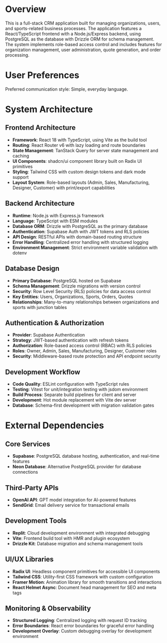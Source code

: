 # Overview

This is a full-stack CRM application built for managing organizations, users, and sports-related business processes. The application features a React/TypeScript frontend with a Node.js/Express backend, using PostgreSQL as the database with Drizzle ORM for schema management. The system implements role-based access control and includes features for organization management, user administration, quote generation, and order processing.

# User Preferences

Preferred communication style: Simple, everyday language.

# System Architecture

## Frontend Architecture
- **Framework**: React 18 with TypeScript, using Vite as the build tool
- **Routing**: React Router v6 with lazy loading and route boundaries
- **State Management**: TanStack Query for server state management and caching
- **UI Components**: shadcn/ui component library built on Radix UI primitives
- **Styling**: Tailwind CSS with custom design tokens and dark mode support
- **Layout System**: Role-based layouts (Admin, Sales, Manufacturing, Designer, Customer) with print/export capabilities

## Backend Architecture
- **Runtime**: Node.js with Express.js framework
- **Language**: TypeScript with ESM modules
- **Database ORM**: Drizzle with PostgreSQL as the primary database
- **Authentication**: Supabase Auth with JWT tokens and RLS policies
- **API Design**: RESTful APIs with domain-based routing structure
- **Error Handling**: Centralized error handling with structured logging
- **Environment Management**: Strict environment variable validation with dotenv

## Database Design
- **Primary Database**: PostgreSQL hosted on Supabase
- **Schema Management**: Drizzle migrations with version control
- **Security**: Row Level Security (RLS) policies for data access control
- **Key Entities**: Users, Organizations, Sports, Orders, Quotes
- **Relationships**: Many-to-many relationships between organizations and sports with junction tables

## Authentication & Authorization
- **Provider**: Supabase Authentication
- **Strategy**: JWT-based authentication with refresh tokens
- **Authorization**: Role-based access control (RBAC) with RLS policies
- **Roles**: Owner, Admin, Sales, Manufacturing, Designer, Customer roles
- **Security**: Middleware-based route protection and API endpoint security

## Development Workflow
- **Code Quality**: ESLint configuration with TypeScript rules
- **Testing**: Vitest for unit/integration testing with jsdom environment
- **Build Process**: Separate build pipelines for client and server
- **Development**: Hot module replacement with Vite dev server
- **Database**: Schema-first development with migration validation gates

# External Dependencies

## Core Services
- **Supabase**: PostgreSQL database hosting, authentication, and real-time features
- **Neon Database**: Alternative PostgreSQL provider for database connections

## Third-Party APIs
- **OpenAI API**: GPT model integration for AI-powered features
- **SendGrid**: Email delivery service for transactional emails

## Development Tools
- **Replit**: Cloud development environment with integrated debugging
- **Vite**: Frontend build tool with HMR and plugin ecosystem
- **Drizzle Kit**: Database migration and schema management tools

## UI/UX Libraries
- **Radix UI**: Headless component primitives for accessible UI components
- **Tailwind CSS**: Utility-first CSS framework with custom configuration
- **Framer Motion**: Animation library for smooth transitions and interactions
- **React Helmet Async**: Document head management for SEO and meta tags

## Monitoring & Observability
- **Structured Logging**: Centralized logging with request ID tracking
- **Error Boundaries**: React error boundaries for graceful error handling
- **Development Overlay**: Custom debugging overlay for development environment
